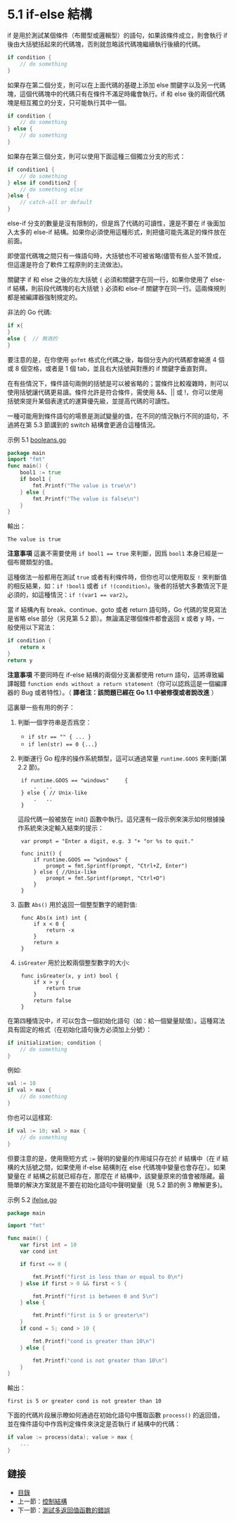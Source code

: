 # 5.1 if-else 結構

if 是用於測試某個條件（布爾型或邏輯型）的語句，如果該條件成立，則會執行 if 後由大括號括起來的代碼塊，否則就忽略該代碼塊繼續執行後續的代碼。

```go
if condition {
	// do something	
}
```

如果存在第二個分支，則可以在上面代碼的基礎上添加 else 關鍵字以及另一代碼塊，這個代碼塊中的代碼只有在條件不滿足時纔會執行。if 和 else 後的兩個代碼塊是相互獨立的分支，只可能執行其中一個。

```go
if condition {
	// do something	
} else {
	// do something	
}
```

如果存在第三個分支，則可以使用下面這種三個獨立分支的形式：

```go
if condition1 {
	// do something	
} else if condition2 {
	// do something else	
}else {
	// catch-all or default
}
```

else-if 分支的數量是沒有限制的，但是爲了代碼的可讀性，還是不要在 if 後面加入太多的 else-if 結構。如果你必須使用這種形式，則把儘可能先滿足的條件放在前面。

即使當代碼塊之間只有一條語句時，大括號也不可被省略(儘管有些人並不贊成，但這還是符合了軟件工程原則的主流做法)。

關鍵字 if 和 else 之後的左大括號 `{` 必須和關鍵字在同一行，如果你使用了 else-if 結構，則前段代碼塊的右大括號 `}` 必須和 else-if 關鍵字在同一行。這兩條規則都是被編譯器強制規定的。

非法的 Go 代碼:

```go
if x{
}
else {	// 無效的
}
```

要注意的是，在你使用 `gofmt` 格式化代碼之後，每個分支內的代碼都會縮進 4 個或 8 個空格，或者是 1 個 tab，並且右大括號與對應的 if 關鍵字垂直對齊。

在有些情況下，條件語句兩側的括號是可以被省略的；當條件比較複雜時，則可以使用括號讓代碼更易讀。條件允許是符合條件，需使用 &&、|| 或 !，你可以使用括號來提升某個表達式的運算優先級，並提高代碼的可讀性。

一種可能用到條件語句的場景是測試變量的值，在不同的情況執行不同的語句，不過將在第 5.3 節講到的 switch 結構會更適合這種情況。

示例 5.1 [booleans.go](examples/chapter_5/booleans.go)

```go
package main
import "fmt"
func main() {
	bool1 := true
	if bool1 {
		fmt.Printf("The value is true\n")
	} else {
		fmt.Printf("The value is false\n")
	}
}
```

輸出：
	
	The value is true

**注意事項** 這裏不需要使用 `if bool1 == true` 來判斷，因爲 `bool1` 本身已經是一個布爾類型的值。

這種做法一般都用在測試 `true` 或者有利條件時，但你也可以使用取反 `!` 來判斷值的相反結果，如：`if !bool1` 或者 `if !(condition)`。後者的括號大多數情況下是必須的，如這種情況：`if !(var1 == var2)`。

當 if 結構內有 break、continue、goto 或者 return 語句時，Go 代碼的常見寫法是省略 else 部分（另見第 5.2 節）。無論滿足哪個條件都會返回 x 或者 y 時，一般使用以下寫法：

```go
if condition {
	return x
}
return y
```

**注意事項** 不要同時在 if-else 結構的兩個分支裏都使用 return 語句，這將導致編譯報錯 `function ends without a return statement`（你可以認爲這是一個編譯器的 Bug 或者特性）。（ **譯者注：該問題已經在 Go 1.1 中被修復或者說改進** ）

這裏舉一些有用的例子：

1. 判斷一個字符串是否爲空：
	- `if str == "" { ... }`
	- `if len(str) == 0 {...}`	
2. 判斷運行 Go 程序的操作系統類型，這可以通過常量 `runtime.GOOS` 來判斷(第 2.2 節)。
	
		if runtime.GOOS == "windows"	 {
			.	..
		} else { // Unix-like
			.	..
		}

	這段代碼一般被放在 init() 函數中執行。這兒還有一段示例來演示如何根據操作系統來決定輸入結束的提示：

		var prompt = "Enter a digit, e.g. 3 "+ "or %s to quit."
		
		func init() {
			if runtime.GOOS == "windows" {
				prompt = fmt.Sprintf(prompt, "Ctrl+Z, Enter")		
			} else { //Unix-like
				prompt = fmt.Sprintf(prompt, "Ctrl+D")
			}
		}

3. 函數 `Abs()` 用於返回一個整型數字的絕對值:

		func Abs(x int) int {
			if x < 0 {
				return -x
			}
			return x	
		}

4. `isGreater` 用於比較兩個整型數字的大小:

		func isGreater(x, y int) bool {
			if x > y {
				return true	
			}
			return false
		}

在第四種情況中，if 可以包含一個初始化語句（如：給一個變量賦值）。這種寫法具有固定的格式（在初始化語句後方必須加上分號）：

```go
if initialization; condition {
	// do something
}
```

例如:

```go
val := 10
if val > max {
	// do something
}
```

你也可以這樣寫:

```go
if val := 10; val > max {
	// do something
}
```

但要注意的是，使用簡短方式 `:=` 聲明的變量的作用域只存在於 if 結構中（在 if 結構的大括號之間，如果使用 if-else 結構則在 else 代碼塊中變量也會存在）。如果變量在 if 結構之前就已經存在，那麼在 if 結構中，該變量原來的值會被隱藏。最簡單的解決方案就是不要在初始化語句中聲明變量（見 5.2 節的例 3 瞭解更多)。

示例 5.2 [ifelse.go](examples/chapter_5/ifelse.go)

```go
package main

import "fmt"

func main() {
	var first int = 10
	var cond int

	if first <= 0 {

		fmt.Printf("first is less than or equal to 0\n")
	} else if first > 0 && first < 5 {

		fmt.Printf("first is between 0 and 5\n")
	} else {

		fmt.Printf("first is 5 or greater\n")
	}
	if cond = 5; cond > 10 {

		fmt.Printf("cond is greater than 10\n")
	} else {

		fmt.Printf("cond is not greater than 10\n")
	}
}
```

輸出：

	first is 5 or greater cond is not greater than 10

下面的代碼片段展示瞭如何通過在初始化語句中獲取函數 `process()` 的返回值，並在條件語句中作爲判定條件來決定是否執行 if 結構中的代碼：

```go
if value := process(data); value > max {
	...
}
```

## 鏈接

- [目錄](directory.md)
- 上一節：[控制結構](05.0.md)
- 下一節：[測試多返回值函數的錯誤](05.2.md)

